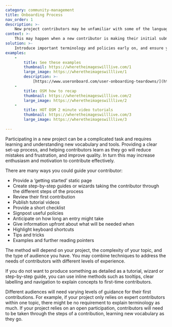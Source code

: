 ```yaml
---
category: community-management
title: Onboarding Process
nav_order: 1
description: >-
    New project contributors may be unfamiliar with some of the language used and be unsure of how to use the tools. This can make it difficult to make good-quality contributions. 
context: >-
    This may happen when a new contributor is making their initial submissions to the project.
solution: >-
    Introduce important terminology and policies early on, and ensure you explain the project and how to make high-quality contributions.
examples:
    -
        title: See these examples
        thumbnail: https://wheretheimageswilllive.com/1
        large_image: https://wheretheimageswilllive/1
        description: >-
            [https://www.useronboard.com/user-onboarding-teardowns/](https://www.useronboard.com/user-onboarding-teardowns/)
    -
        title: OSM how to recap
        thumbnail: https://wheretheimageswilllive.com/2
        large_image: https://wheretheimageswilllive/2
    -
        title: HOT OSM 2 minute video tutorials
        thumbnail: https://wheretheimageswilllive.com/3
        large_image: https://wheretheimageswilllive/3
    
---
```


Participating in a new project can be a complicated task and requires learning and understanding new vocabulary and tools. Providing a clear set-up process, and helping contributors learn as they go will reduce mistakes and frustration, and improve quality. In turn this may increase enthusiasm and motivation to contribute effectively.

There are many ways you could guide your contributor:

* Provide a ‘getting started’ static page
* Create step-by-step guides or wizards taking the contributor through the different steps of the process
* Review their first contribution
* Publish tutorial videos
* Provide a short checklist 
* Signpost useful policies
* Anticipate on how long an entry might take
* Give information upfront about what will be needed when 
* Highlight keyboard shortcuts
* Tips and tricks
* Examples and further reading pointers

The method will depend on your project, the complexity of your topic, and the type of audience you have. You may combine techniques to address the needs of contributors with different levels of experience.

If you do not want to produce something as detailed as a tutorial, wizard or step-by-step guide, you can use inline methods such as tooltips, clear labelling and navigation to explain concepts to first-time contributors.

Different audiences will need varying levels of guidance for their first contributions. For example, if your project only relies on expert contributors within one topic, there might be no requirement to explain terminology as much. If your project relies on an open participation, contributors will need to be taken through the steps of a contribution, learning new vocabulary as they go.
